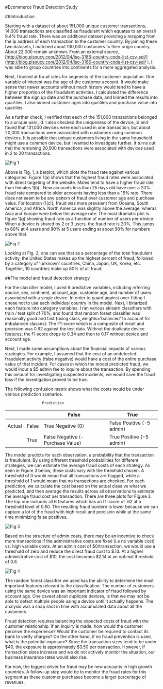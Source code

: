 #Ecommerce Fraud Detection Study


##Introduction

Starting with a dataset of about 151,000 unique customer transactions, 14,000 transactions are classified as fraudulent which equates to an overall 9.4% fraud rate.  There was an additional dataset providing a mapping from the ip address of each transaction to the customer country.  By joining these two datasets, I matched about 130,000 customers to their origin country.  About 22,000 remain unknown.  From an external source, [http://blog.plsoucy.com/2012/04/iso-3166-country-code-list-csv-sql/](http://blog.plsoucy.com/2012/04/iso-3166-country-code-list-csv-sql/ ), I was able to group countries into continents for a more aggregated analysis.

Next, I looked at fraud rates for segments of the customer population.  One variable of interest was the age of the customer account.  It would make sense that newer accounts without much history would tend to have a higher proportion of the fraudulent activities.  I calculated the difference between the sign up date and the purchase data, and binned the results into quartiles.  I also binned customer ages into quintiles and purchase value into quartiles.  

As a further check, I verified that each of the 151,000 transactions belonged to a unique user_id.  I also checked the uniqueness of the device_id and found that 131,000 devices were each used in one transaction, but about 20,000 transactions were associated with customers using common devices.  It is possible that unique customers living in the same household might use a common device, but I wanted to investigate further.  It turns out that the remaining 20,500 transactions were associated with devices used in 2 to 20 transactions.  

![Fig 1](./figure_1.png)

Above is Fig. 1, a barplot, which plots the fraud rate against various categories.  Figure 1(a) shows that the highest fraud rates were associated with direct targeting of the website.  Males tend to have a higher fraud rate than females 1(b) .  New accounts less than 25 days old have over a 20% fraud rate compared to older  accounts having less than a 16% rate.  There does not seem to be any pattern of fraud over customer age and purchase value.  For location (1(c)), fraud was more prevalent from Oceana, South America, and Africa.  North America was slightly above the average, wheras Asia and  Europe were below the average rate.  The most dramatic plot is figure 1(g) showing fraud rate as a function of number of users per device.  When a device is shared by 2 or 3 users, the fraud rate is 20%.  This jumps to 60% at 4 users and 80% at 5 users ending at about 90% for numbers above that.       

 ![Fig 2](./figure_2.png) 
  
Looking at Fig. 2, one can see that as a percentage of the total fraudulent activity, the United States makes up the highest percent of fraud, followed by a category of 'unknown' countries, China, Japan, UK, Korea, etc.  Together, 10 countries make up 80% of all fraud. 
 
##The model and fraud detection strategy

 For the classifier model, I used 6 predictive variables, including referring source, sex, continent, account_age, customer age, and number of users associated with a single device.  In order to guard against over-fitting I chose not to use each individual country in the model.  Next, I binarized each feature into category variables.  I ran various sklearn classifiers with train / test split of 70%, and found that random forest classifier was reasonally good and fast (using class_weights='balanced' to account for imbalanced classes).  The F1-score which is a composite of recall and precision was 0.62 against the test data.  Without the duplicate device features, the f1-score drops to 0.34 and then to 0.17 without device and account age.   
 
 Next, I made some assumptions about the financial impacts of various strategies.  For example, I assumed that the cost of an undetected fraudulent activity (false negative) would have a cost of the entire purchase value of that incident.  For cases in which the model predicted fraud, we would incur a $5 admin fee to inquire about the transaction.  By spending this amount for investigating suspected incidents, we would save the fraud loss if the investigation proved to be true.    
 
The following confusion matrix shows what the costs would be under various prediction scenarios. 
   
                     Prediction                               
|       |          |False  | True  |
|--------------|--------|------------|-------|
|Actual | False | True Negative (0)      | False Positive (-5 admin)|
|  | True | False Negative (-Purchase Value)| True Positive (-5 admin)|


The model predicts for each observation, a probability that the transaction is fraudulent.  By using different threshold probabilities for different strategies, we can estimate  the average fraud costs of each strategy.  As seen in Figure 3 below, these costs vary with the threshold chosen.  A threshold of 0 would mean that all transactions are flagged, while a threshold of 1 would mean that no transactions are checked.  For each prediction, we calculate the cost based on the actual class vs what we predicted, and then average the results across all observations to estimate the average fraud cost per transaction.  There are three plots for Figure 3.  The top one includes all 6 features which has an f1-score of .62 at a threshold level of 0.50.  The resulting fraud burdern is lower because we can capture a lot of the fraud with high recall and precision while at the same time minimizing false positives.  
   
   

![Fig 3](./figure_3.png) 


Based on the structure of admin costs, there may be an incentive to check more transactions if the administrative costs are fixed (i.e  no variable cost) vs. high variable costs.  At an admin cost of $0/transaction, we would use a threshold of zero and reduce the direct fraud cost to $.13.  At a higher  administrative cost of $10, the cost becomes $2.14 at an optimal threshold of 0.8.

![Fig 4](./figure_4.png) 

The random forest classifier we used has the ability to determine the most important features relevant to the classification. The number of customers using the same device was an important indicator of fraud followed by account age.  One caveat about duplicate devices, is that we may not be able to detect multiple people using a device until it actually happens.  The analysis was a snap shot in time with accumulated data about all the customers.

Fraud detection requires balancing the expected costs of fraud with the customer relationship.  If an inquiry is made, how would the customer perceive the experience?  Would the customer be required to contact its bank to verify charges?  On the other hand, if no fraud prevention is used, what is the potential exposure?  Since the transaction sizes tend to be under $40, the exposure is approximately $3.50 per transaction.  However, if transaction sizes increase and we do not actively monitor the situation, our business insurance rates would also rise.  
      
 For now, the biggest driver for fraud may be new accounts in high growth countries.  A follow-up step would be to monitor the fraud rates for this segment as these customer purchases become a larger percentage of revenues.     
 
 